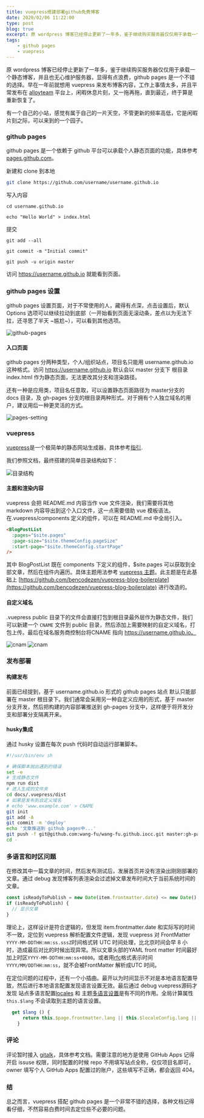 ```yaml
---
title: vuepress搭建部署github免费博客
date: 2020/02/06 11:22:00
type: post
blog: true
excerpt: 原 wordpress 博客已经停止更新了一年多，鉴于继续购买服务器仅仅用于承载一个静态博客，并且也无心维护服务器，显得有点浪费，github pages 是一个不错的选择。
tags:
    - github pages
    - vuepress
---
```


原 wordpress 博客已经停止更新了一年多，鉴于继续购买服务器仅仅用于承载一个静态博客，并且也无心维护服务器，显得有点浪费，github pages 是一个不错的选择。早在一年前就想用 vuepress 来发布博客内容，工作上事情太多，并且平常发布在 [alloyteam](http://www.alloyteam.com/ "alloyteam")  平台上，闲暇休息片刻，又一拖再拖，直到最近，终于算是重新恢复了。


有一个自己的小站，感觉有属于自己的一片天空，不管更新的频率高低，它是闲暇片刻之际，可以来到的一个园子。

### github pages
github pages 是一个依赖于 github 平台可以承载个人静态页面的功能，具体参考 [pages.github.com](https://pages.github.com/ )。

新建和 clone 到本地

``` bash
git clone https://github.com/username/username.github.io
```
写入内容

```
cd username.github.io

echo "Hello World" > index.html
```

提交

```
git add --all

git commit -m "Initial commit"

git push -u origin master
```
访问 https://username.github.io 就能看到页面。

### github pages 设置
 github pages 设置页面，对于不常使用的人，藏得有点深，点击设置后，默认 Options 选项可以继续拉动到底部（一开始看到页面无滚动条，差点以为无法下拉，还寻思了半天 ~尴尬~），可以看到其他选项。

![github-pages](../assets/img/github-pages.png)

#### 入口页面
github pages 分两种类型，个人/组织站点，项目名只能用 username.github.io 这种格式。访问 https://username.github.io 默认会以 master 分支下 根目录 index.html 作为静态页面，无法更改其分支和渲染路径。

还有一种是应用类，项目名任意取，可以设置静态页面路径为 master分支的 docs 目录，及 gh-pages 分支的根目录两种形式。对于拥有个人独立域名的用户，建议用后一种更灵活的方式。

![pages-setting](../assets/img/pages-setting.png)

### vuepress

[vuepress](https://www.vuepress.cn/guide/)是一个极简单的静态网站生成器，具体参考[指引](https://www.vuepress.cn/guide/).

我们参照文档，最终搭建的简单目录结构如下：

![目录结构](../assets/img/blog-catalog.png)

#### 主题和渲染内容

vuepress 会把 README.md 内容当作 vue 文件渲染，我们需要将其他 markdown 内容导出到这个入口文件，这一点需要借助 vue 模板语法。在.vuepress/components 定义的组件，可以在 README.md 中全局引入。

``` html
<BlogPostList 
  :pages="$site.pages" 
  :page-size="$site.themeConfig.pageSize" 
  :start-page="$site.themeConfig.startPage" 
/>

```
其中 BlogPostList 既在 components 下定义的组件，$site.pages 可以获取到全部文章，然后在组件内遍历。具体主题用法参考 [vuepress 主题](https://www.vuepress.cn/theme/writing-a-theme.html#%E4%BD%BF%E7%94%A8%E6%8F%92%E4%BB%B6)。此主题是在此基础上 [https://github.com/bencodezen/vuepress-blog-boilerplate](https://github.com/bencodezen/vuepress-blog-boilerplate) 进行改造的。

####  自定义域名

.vuepress public 目录下的文件会直接打包到根目录最外层作为静态文件，我们可以新建一个 `CNAME` 文件到 public 目录，然后添加上需要映射的自定义域名，打包上传。最后在域名服务商控制台将CNAME 指向  https://username.github.io。

![cnam](../assets/img/aliyun-cname.png)
![cnam](../assets/img/cname-catalog.png)

### 发布部署

#### 构建发布

前面已经提到，基于 username.github.io 形式的 github pages 站点 默认只能部署在 master 根目录下。我们通常会采用另一种自定义应用的形式，基于 master 分支开发，然后把构建的内容部署推送到 gh-pages 分支中，这样便于将开发分支和部署分支隔离开来。

#### husky集成

通过 husky 设置在每次 push 代码时自动运行部署脚本。

``` bash
#!/usr/bin/env sh

# 确保脚本抛出遇到的错误
set -e
# 生成静态文件
npm run dist
# 进入生成的文件夹
cd docs/.vuepress/dist
# 如果是发布到自定义域名
# echo 'www.example.com' > CNAME
git init
git add -A
git commit -m 'deploy'
echo '文章推送到 github pages中...'
git push -f git@github.com:wang-fu/wang-fu.github.iocc.git master:gh-pages
cd -
```
### 多语言和时区问题

在修改其中一篇文章的时间，然后发布测试后，发展首页并没有渲染出刚刚部署的文章。通过 debug 发现博客列表渲染会过滤掉文章发布时间大于当前系统时间的文章。

``` javascript
const isReadyToPublish = new Date(item.frontmatter.date) <= new Date() 
if (isReadyToPublish) {
  // 显示文章
}
```
理论上，这样设计是符合逻辑的，但发现 item.frontmatter.date 和实际写的时间不一致，定位到 vuepress 解析配置文件逻辑，发现 vuepress 对 FrontMatter `YYYY-MM-DDTHH:mm:ss.sssZ`时间格式转 UTC 时间处理，比北京时间会早 8 小时，造成最后对比的时候出现异常。所以文章头部的YAML front matter 时间最好加上时区`YYYY-MM-DDTHH:mm:ss+0800`。或者用[rfc](https://tools.ietf.org/html/rfc2822#page-14)格式表示时间`YYYY/MM/DDTHH:mm:ss`，就不会被FrontMatter 解析成UTC 时间。

在定位问题的过程中，还有一个小插曲。最开以为时间显示不对是本地语言配置导致，然后进行本地语言配置发现语言设置无效。最后通过 debug vuepress源码才发现 站点多语言配置[locales](https://www.vuepress.cn/guide/i18n.html#%E7%AB%99%E7%82%B9%E5%A4%9A%E8%AF%AD%E8%A8%80%E9%85%8D%E7%BD%AE) 和 主题[多语言设置](https://www.vuepress.cn/guide/i18n.html#%E7%AB%99%E7%82%B9%E5%A4%9A%E8%AF%AD%E8%A8%80%E9%85%8D%E7%BD%AE)是有不同的作用。全局计算属性 `this.$lang` 不会读取到主题的语言设置。
``` javascript  
  get $lang () {
      return this.$page.frontmatter.lang || this.$localeConfig.lang || 'en-US'
    }
```

### 评论

评论暂时接入 [gitalk](https://github.com/gitalk/gitalk)，具体参考文档。需要注意的地方是使用 GitHub Apps 记得开启 issuse 权限，同时配置的时候 repo 不用填写站点全称，仅仅项目名即可，owner 填写个人 GitHub Apps 配置过的账户，这些填写不正确，都会返回 404。

### 结

总之而言，vuepress 搭配 github pages 是一个非常不错的选择，各种文档记得看仔细，不然容易白费时间去定位些不必要的问题。